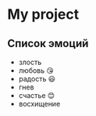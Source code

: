 # My project

## Список эмоций
* злость
* любовь :kissing_heart:
* радость :smiley:
* гнев
* счастье :blush:
* восхищение
